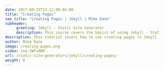 ```yaml
---
date: 2017-09-25T13:12:00-04:00
title: "Creating Pages"
seo_title: "Creating Pages | Jekyll | Mike Dane"
subheader:
     greeting: Jekyll - Static Site Generator
     description: This course covers the basics of using Jekyll - Static Site Generator. Work your way through the videos and we'll teach you everything you need to know to create a professional and scalable website or blog!
description: This tutorial covers how to use creating pages in Jekyll -  Static Site Generator.
author: Mike Dane
image: creating-pages.png
video: 1na-IWfv08M
url: /static-site-generators/jekyll/creating-pages/
weight: 8
---
```

